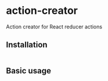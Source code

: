 # action-creator
Action creator for React reducer actions

## Installation
```javascript

```

## Basic usage
```
```
